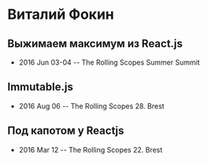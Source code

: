 # Виталий Фокин

## Выжимаем максимум из React.js
- 2016 Jun 03-04 -- The Rolling Scopes Summer Summit    
## Immutable.js
- 2016 Aug 06 -- The Rolling Scopes 28. Brest    
## Под капотом у Reactjs
- 2016 Mar 12 -- The Rolling Scopes 22. Brest    
